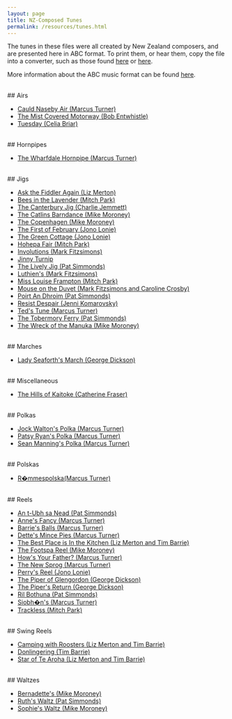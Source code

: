 ```yaml
---
layout: page
title: NZ-Composed Tunes
permalink: /resources/tunes.html
---
```



<p>
The tunes in these files were all created by New Zealand composers, and are presented
here in ABC format. To print them, or hear them, copy the file into a converter,
such as those found <a href="http://www.concertina.net/tunes_convert.html">here</a>
or <a href="http://mandolintab.net/abcconverter.php">here</a>.
</p>

<p>
More information about the ABC music format can be found <a href="http://abcnotation.com/">here</a>.
</p>


<!--
 * :
<a href="/tunes/abc/.abc">ABC</a>,
<a href="/tunes/pdf/.pdf">PDF</a>,
<a href="/tunes/midi/.mid">MIDI</a>
-->

<br />
## Airs

 * <a href="/tunes/abc/Cauld_Naseby_Air.abc">Cauld Naseby Air (Marcus Turner)</a>
 * <a href="/tunes/abc/Mist_Covered_Motorway.abc">The Mist Covered Motorway (Bob Entwhistle)</a>
 * <a href="/tunes/abc/Tuesday.abc">Tuesday (Celia Briar)</a>



<br />
## Hornpipes

 * <a href="/tunes/abc/Wharfdale_Hornpipe.abc">The Wharfdale Hornpipe (Marcus Turner)</a>



<br />
## Jigs

 * <a href="/tunes/abc/Ask_the_Fiddler_Again.abc">Ask the Fiddler Again (Liz Merton)</a>
 * <a href="/tunes/abc/Bees in the lavender.abc">Bees in the Lavender (Mitch Park)</a>
 * <a href="/tunes/abc/Canterbury_jig.abc">The Canterbury Jig (Charlie Jemmett)</a>
 * <a href="/tunes/abc/Catlins_Barndance.abc">The Catlins Barndance (Mike Moroney)</a>
 * <a href="/tunes/abc/The Copenhagen.abc">The Copenhagen (Mike Moroney)</a>
 * <a href="/tunes/abc/First_of_February.abc">The First of February (Jono Lonie)</a>
 * <a href="/tunes/abc/Green_Cottage.abc">The Green Cottage (Jono Lonie)</a>
 * <a href="/tunes/abc/Hohepa Fair.abc">Hohepa Fair (Mitch Park)</a>
 * <a href="/tunes/abc/Involutions.abc">Involutions (Mark Fitzsimons)</a>
 * <a href="/tunes/abc/Jinny_Turnip.abc">Jinny Turnip</a>
 * <a href="/tunes/abc/Lively_Jig.abc">The Lively Jig (Pat Simmonds)</a>
 * <a href="/tunes/abc/Luthiens.abc">Luthien's (Mark Fitzsimons)</a>
 * <a href="/tunes/abc/Miss_Louise_Frampton.abc">Miss Louise Frampton (Mitch Park)</a>
 * <a href="/tunes/abc/Mouse_on_the_Duvet.abc">Mouse on the Duvet (Mark Fitzsimons and Caroline Crosby)</a>
 * <a href="/tunes/abc/Poirt_An_ Dhroim.abc">Poirt An Dhroim (Pat Simmonds)</a>
 * <a href="/tunes/abc/Resist Despair.abc">Resist Despair (Jenni Komarovsky)</a>
 * <a href="/tunes/abc/Teds_tune.abc">Ted's Tune (Marcus Turner)</a>
 * <a href="/tunes/abc/Tobermory_Ferry.abc">The Tobermory Ferry (Pat Simmonds)</a>
 * <a href="/tunes/abc/Wreck_of_the_Manuka.abc">The Wreck of the Manuka (Mike Moroney)</a>



<br />
## Marches

 * <a href="/tunes/abc/lady_seaforth.abc">Lady Seaforth's March (George Dickson)</a>



<br />
## Miscellaneous

 * <a href="/tunes/abc/The Hills of Kaitoke.abc">The Hills of Kaitoke (Catherine Fraser)</a>



<br />
## Polkas

 * <a href="/tunes/abc/jock_waltons.abc">Jock Walton's Polka (Marcus Turner)</a>
 * <a href="/tunes/abc/patsy_ryans.abc">Patsy Ryan's Polka (Marcus Turner)</a>
 * <a href="/tunes/abc/sean_mannings.abc">Sean Manning's Polka (Marcus Turner)</a>



<br />
## Polskas

 * <a href="/tunes/abc/Rommespolska.abc">R�mmespolska(Marcus Turner)</a>



<br />
## Reels

 * <a href="/tunes/abc/An_t_Ubh_sa_Nead.abc">An t-Ubh sa Nead (Pat Simmonds)</a>
 * <a href="/tunes/abc/Annes_Fancy.abc">Anne's Fancy (Marcus Turner)</a>
 * <a href="/tunes/abc/Barries_Balls.abc">Barrie's Balls (Marcus Turner)</a>
 * <a href="/tunes/abc/Dettes_Mince_Pies.abc">Dette's Mince Pies (Marcus Turner)</a>
 * <a href="/tunes/abc/In_the_Kitchen.abc">The Best Place is In the Kitchen (Liz Merton and Tim Barrie)</a>
 * <a href="/tunes/abc/footspa_reel.abc">The Footspa Reel (Mike Moroney)</a>
 * <a href="/tunes/abc/Father.abc">How's Your Father? (Marcus Turner)</a>
 * <a href="/tunes/abc/New_Sprog.abc">The New Sprog (Marcus Turner)</a>
 * <a href="/tunes/abc/Perrys_Reel.abc">Perry's Reel (Jono Lonie)</a>
 * <a href="/tunes/abc/Piper_of_Glengordon.abc">The Piper of Glengordon (George Dickson)</a>
 * <a href="/tunes/abc/pipers_return.abc">The Piper's Return (George Dickson)</a>
 * <a href="/tunes/abc/Ril_Bothuna.abc">Ril Bothuna (Pat Simmonds)</a>
 * <a href="/tunes/abc/Siobhans.abc">Siobh�n's (Marcus Turner)</a>
 * <a href="/tunes/abc/Trackless.abc">Trackless (Mitch Park)</a>



<br />
## Swing Reels

 * <a href="/tunes/abc/Camping_with_Roosters.abc">Camping with Roosters (Liz Merton and Tim Barrie)</a>
 * <a href="/tunes/abc/Donlingering.abc">Donlingering (Tim Barrie)</a>
 * <a href="/tunes/abc/Star_of_Te_Aroha.abc">Star of Te Aroha (Liz Merton and Tim Barrie)</a>



<br />
## Waltzes

 * <a href="/tunes/abc/Bernadettes.abc">Bernadette's (Mike Moroney)</a>
 * <a href="/tunes/abc/Ruths_Waltz.abc">Ruth's Waltz (Pat Simmonds)</a>
 * <a href="/tunes/abc/Sophies_Waltz.abc">Sophie's Waltz (Mike Moroney)</a>
